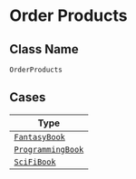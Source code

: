 
# Order Products

## Class Name

`OrderProducts`

## Cases

| Type |
|  --- |
| [`FantasyBook`](../../../doc/models/fantasy-book.md) |
| [`ProgrammingBook`](../../../doc/models/programming-book.md) |
| [`SciFiBook`](../../../doc/models/sci-fi-book.md) |

